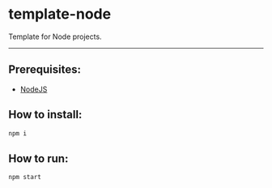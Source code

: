 <!--! If you are using this as a template, please replace 'template-node' in all files to your 'PROJECT_NAME'! -->
# template-node
Template for Node projects.

---

## Prerequisites:
- [NodeJS](https://nodejs.org/)

## How to install:
```bash
npm i
```
## How to run:
```bash
npm start
```
